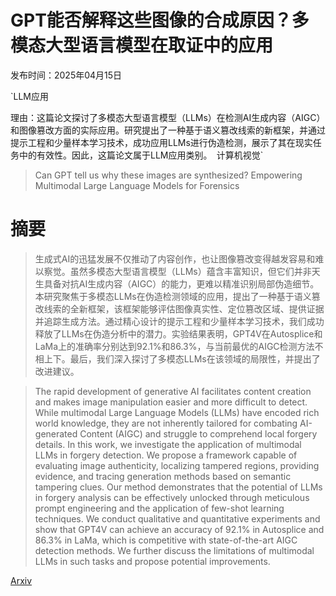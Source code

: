 # GPT能否解释这些图像的合成原因？多模态大型语言模型在取证中的应用

发布时间：2025年04月15日

`LLM应用

理由：这篇论文探讨了多模态大型语言模型（LLMs）在检测AI生成内容（AIGC）和图像篡改方面的实际应用。研究提出了一种基于语义篡改线索的新框架，并通过提示工程和少量样本学习技术，成功应用LLMs进行伪造检测，展示了其在现实任务中的有效性。因此，这篇论文属于LLM应用类别。` `计算机视觉`

> Can GPT tell us why these images are synthesized? Empowering Multimodal Large Language Models for Forensics

# 摘要

> 生成式AI的迅猛发展不仅推动了内容创作，也让图像篡改变得越发容易和难以察觉。虽然多模态大型语言模型（LLMs）蕴含丰富知识，但它们并非天生具备对抗AI生成内容（AIGC）的能力，更难以精准识别局部伪造细节。本研究聚焦于多模态LLMs在伪造检测领域的应用，提出了一种基于语义篡改线索的全新框架，该框架能够评估图像真实性、定位篡改区域、提供证据并追踪生成方法。通过精心设计的提示工程和少量样本学习技术，我们成功释放了LLMs在伪造分析中的潜力。实验结果表明，GPT4V在Autosplice和LaMa上的准确率分别达到92.1%和86.3%，与当前最优的AIGC检测方法不相上下。最后，我们深入探讨了多模态LLMs在该领域的局限性，并提出了改进建议。

> The rapid development of generative AI facilitates content creation and makes image manipulation easier and more difficult to detect. While multimodal Large Language Models (LLMs) have encoded rich world knowledge, they are not inherently tailored for combating AI-generated Content (AIGC) and struggle to comprehend local forgery details. In this work, we investigate the application of multimodal LLMs in forgery detection. We propose a framework capable of evaluating image authenticity, localizing tampered regions, providing evidence, and tracing generation methods based on semantic tampering clues. Our method demonstrates that the potential of LLMs in forgery analysis can be effectively unlocked through meticulous prompt engineering and the application of few-shot learning techniques. We conduct qualitative and quantitative experiments and show that GPT4V can achieve an accuracy of 92.1% in Autosplice and 86.3% in LaMa, which is competitive with state-of-the-art AIGC detection methods. We further discuss the limitations of multimodal LLMs in such tasks and propose potential improvements.

[Arxiv](https://arxiv.org/abs/2504.11686)